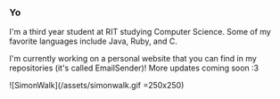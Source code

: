 ### Yo

I'm a third year student at RIT studying Computer Science. Some of my favorite languages include Java, Ruby, and C. 

I'm currently working on a personal website that you can find in my repositories (it's called EmailSender)! More updates coming soon :3

![SimonWalk](/assets/simonwalk.gif =250x250)
